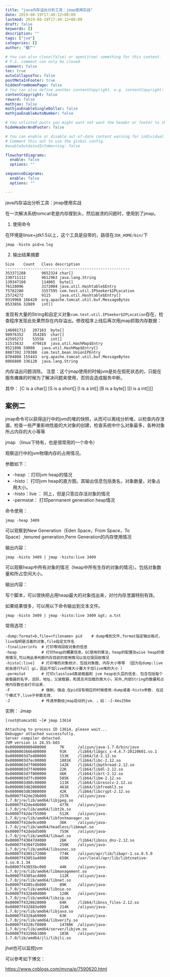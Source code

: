 ```yaml
---
title: "java内存溢出分析工具：jmap使用实战"
date: 2019-08-19T17:49:12+08:00
lastmod: 2019-08-19T17:49:12+08:00
draft: false
keywords: []
description: ""
tags: ["jvm"]
categories: []
author: "瞿广"

# You can also close(false) or open(true) something for this content.
# P.S. comment can only be closed
comment: false
toc: true
autoCollapseToc: false
postMetaInFooter: true
hiddenFromHomePage: false
# You can also define another contentCopyright. e.g. contentCopyright: "This is another copyright."
contentCopyright: false
reward: false
mathjax: false
mathjaxEnableSingleDollar: false
mathjaxEnableAutoNumber: false

# You unlisted posts you might want not want the header or footer to show
hideHeaderAndFooter: false

# You can enable or disable out-of-date content warning for individual post.
# Comment this out to use the global config.
#enableOutdatedInfoWarning: false

flowchartDiagrams:
  enable: false
  options: ""

sequenceDiagrams: 
  enable: false
  options: ""

---
```

java内存溢出分析工具：jmap使用实战
<!--more-->

在一次解决系统tomcat老是内存撑到头，然后崩溃的问题时，使用到了jmap。 
1. 使用命令 

在环境是linux+jdk1.5以上，这个工具是自带的，路径在`JDK_HOME/bin/`下 

```
jmap -histo pid>a.log
```

2. 输出结果摘要 

```
Size    Count   Class description 
------------------------------------------------------- 
353371288       9652324 char[] 
230711112       9612963 java.lang.String 
139347160       114865  byte[] 
76128096        3172004 java.util.Hashtable$Entry 
75782280        3157595 com.test.util.IPSeeker$IPLocation 
25724272        9115    java.util.Hashtable$Entry[] 
9319968 166428  org.apache.tomcat.util.buf.MessageBytes 
8533856 32889   int[] 
```
发现有大量的String和自定义对象`com.test.util.IPSeeker$IPLocation`存在，检查程序发现此处果然存在内存溢出。修改程序上线后再次用jmap抓取内存数据： 

```
146881712   207163  byte[] 
98976352    354285  char[] 
42595272    53558   int[] 
11515632    479818  java.util.HashMap$Entry 
9521896 59808   java.util.HashMap$Entry[] 
8887392 370308  com.test.bean.UnionIPEntry 
8704808 155443  org.apache.tomcat.util.buf.MessageBytes 
8066880 336120  java.lang.String 
```
内存溢出问题消除。 
注意：这个jmap使用的时候jvm是处在假死状态的，只能在服务瘫痪的时候为了解决问题来使用，否则会造成服务中断。
 
 其中：
[C is a char[]
[S is a short[]
[I is a int[]
[B is a byte[]
[[I is a int[][]


## 案例二

 jmap命令可以获得运行中的jvm的堆的快照，从而可以离线分析堆，以检查内存泄漏，检查一些严重影响性能的大对象的创建，检查系统中什么对象最多，各种对象所占内存的大小等等

jmap （linux下特有，也是很常用的一个命令）

观察运行中的jvm物理内存的占用情况。

参数如下：

- -heap ：打印jvm heap的情况
- -histo： 打印jvm heap的直方图。其输出信息包括类名，对象数量，对象占用大小。
- -histo：live ： 同上，但是只答应存活对象的情况
- -permstat： 打印permanent generation heap情况

命令使用：

`jmap -heap 3409`

可以观察到New Generation（Eden Space，From Space，To Space）,tenured generation,Perm Generation的内存使用情况

输出内容：

`jmap -histo 3409 | jmap -histo:live 3409`

可以观察heap中所有对象的情况（heap中所有生存的对象的情况）。包括对象数量和所占空间大小。

输出内容：

写个脚本，可以很快把占用heap最大的对象找出来，对付内存泄漏特别有效。

如果结果很多，可以用以下命令输出到文本文件。

`jmap -histo 3409 | jmap -histo:live 3409 &gt; a.txt`

常用选项：

```
-dump:format=b,file=<filename> pid    # dump堆到文件,format指定输出格式，live指明是活着的对象,file指定文件名
-finalizerinfo  # 打印等待回收对象的信息
-heap           # 打印heap的概要信息，GC使用的算法，heap的配置及wise heap的使用情况,可以用此来判断内存目前的使用情况以及垃圾回收情况
-histo[:live]   # 打印堆的对象统计，包括对象数、内存大小等等 （因为在dump:live前会进行full gc，因此不加live的堆大小要大于加live堆的大小 ）
-permstat       # 打印classload类装载器和 jvm heap长久层的信息. 包含包括每个装载器的名字，活跃，地址，父装载器，和其总共加载的类大小。另外,内部String的数量和占用内存数也会打印出来. 
-F              # 强制，强迫.在pid没有相应的时候使用-dump或者-histo参数. 在这个模式下,live子参数无效.  
-J              # 传递参数给jmap启动的jvm. ，如：-J-Xms256m
```

实例：
Jmap

`[root@tomcat01 ~]# jmap 13614`

```
Attaching to process ID 13614, please wait...
Debugger attached successfully.
Server compiler detected.
JVM version is 24.55-b03
0x0000000000400000      7K      /aliyun/java-1.7.0/bin/java
0x0000003666400000      91K     /lib64/libgcc_s-4.4.7-20120601.so.1
0x0000003d7e400000      153K    /lib64/ld-2.12.so
0x0000003d7ec00000      1881K   /lib64/libc-2.12.so
0x0000003d7f000000      142K    /lib64/libpthread-2.12.so
0x0000003d7f400000      22K     /lib64/libdl-2.12.so
0x0000003d7f800000      46K     /lib64/librt-2.12.so
0x0000003d7fc00000      585K    /lib64/libm-2.12.so
0x0000003d80c00000      111K    /lib64/libresolv-2.12.so
0x0000003d82000000      461K    /lib64/libfreebl3.so
0x0000003d83000000      42K     /lib64/libcrypt-2.12.so
0x00007f42de29b000      257K    /aliyun/java-1.7.0/jre/lib/amd64/libjpeg.so
0x00007f42de4d6000      477K    /aliyun/java-1.7.0/jre/lib/amd64/libt2k.so
0x00007f42de755000      512K    /aliyun/java-1.7.0/jre/lib/amd64/libfontmanager.so
0x00007f42de9ce000      36K     /aliyun/java-1.7.0/jre/lib/amd64/headless/libmawt.so
0x00007f42debd5000      755K    /aliyun/java-1.7.0/jre/lib/amd64/libawt.so
0x00007f43047d4000      26K     /lib64/libnss_dns-2.12.so
0x00007f4304f2b000      250K    /aliyun/java-1.7.0/jre/lib/amd64/libsunec.so
0x00007f4305172000      774K    /aliyun/apr/lib/libapr-1.so.0.5.0
0x00007f43053a4000      658K    /usr/local/apr/lib/libtcnative-1.so.0.1.34
0x00007f43055bc000      44K     /aliyun/java-1.7.0/jre/lib/amd64/libmanagement.so
0x00007f4305ac4000      112K    /aliyun/java-1.7.0/jre/lib/amd64/libnet.so
0x00007f4305cdb000      89K     /aliyun/java-1.7.0/jre/lib/amd64/libnio.so
0x00007f432840d000      120K    /aliyun/java-1.7.0/jre/lib/amd64/libzip.so
0x00007f4328628000      64K     /lib64/libnss_files-2.12.so
0x00007f432883e000      214K    /aliyun/java-1.7.0/jre/lib/amd64/libjava.so
0x00007f4328a69000      63K     /aliyun/java-1.7.0/jre/lib/amd64/libverify.so
0x00007f4328cf8000      14786K  /aliyun/java-1.7.0/jre/lib/amd64/server/libjvm.so
0x00007f4329b61000      103K    /aliyun/java-1.7.0/lib/amd64/jli/libjli.so
```

jhat也可以监控jvm

可以参考如下博文：

https://www.cnblogs.com/myna/p/7590620.html